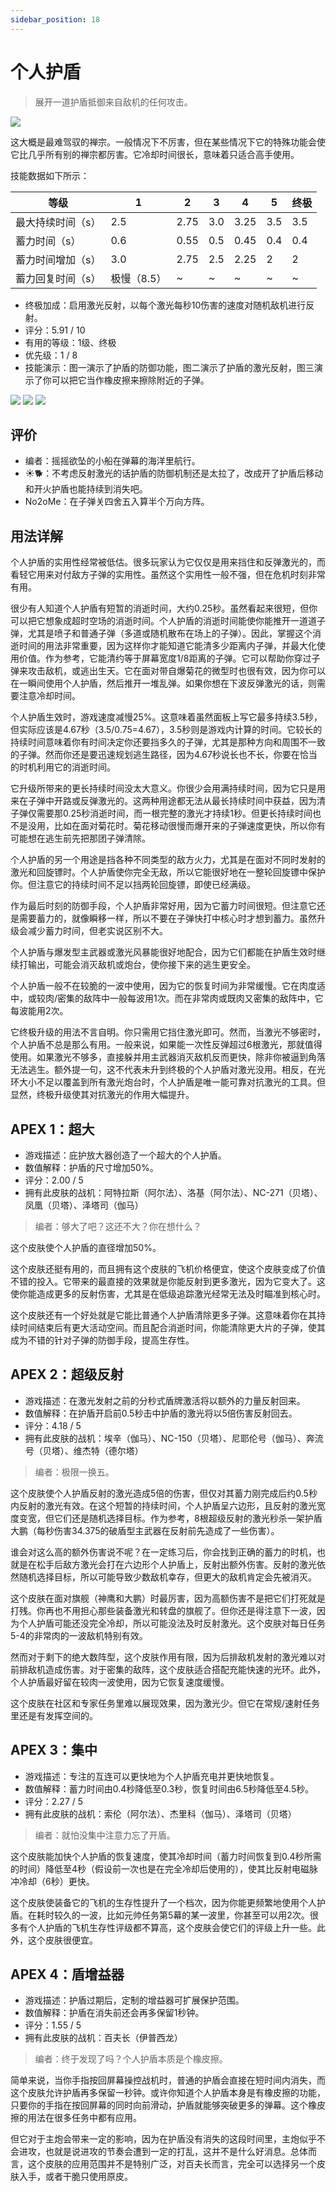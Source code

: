 ```yaml
---
sidebar_position: 18
---
```


# 个人护盾

> 展开一道护盾抵御来自敌机的任何攻击。

<img src="/terms/PS.png" style={{zoom:1.25}}/>

这大概是最难驾驭的禅宗。一般情况下不厉害，但在某些情况下它的特殊功能会使它比几乎所有别的禅宗都厉害。它冷却时间很长，意味着只适合高手使用。

技能数据如下所示：

| 等级              | 1           | 2    | 3    | 4    | 5    | 终极 |
| ----------------- | ----------- | ---- | ---- | ---- | ---- | ---- |
| 最大持续时间（s） | 2.5         | 2.75 | 3.0  | 3.25 | 3.5  | 3.5  |
| 蓄力时间（s）     | 0.6         | 0.55 | 0.5  | 0.45 | 0.4  | 0.4  |
| 蓄力时间增加（s） | 3.0         | 2.75 | 2.5  | 2.25 | 2    | 2    |
| 蓄力回复时间（s） | 极慢（8.5） | ~    | ~    | ~    | ~    | ~    |

- 终极加成：启用激光反射，以每个激光每秒10伤害的速度对随机敌机进行反射。
- 评分：5.91 / 10
- 有用的等级：1级、终极
- 优先级：1 / 8
- 技能演示：图一演示了护盾的防御功能，图二演示了护盾的激光反射，图三演示了你可以把它当作橡皮擦来擦除附近的子弹。

<img src="/skills/ps_defense.gif" style={{zoom:1}}/>
<img src="/skills/ps_reflect.gif" style={{zoom:1}}/>
<img src="/skills/ps_eraser.gif" style={{zoom:1}}/>

## 评价

- 编者：摇摇欲坠的小船在弹幕的海洋里航行。
- ☀🐕：不考虑反射激光的话护盾的防御机制还是太拉了，改成开了护盾后移动和开火护盾也能持续到消失吧。
- No2oMe：在子弹关四舍五入算半个万向方阵。

## 用法详解

个人护盾的实用性经常被低估。很多玩家认为它仅仅是用来挡住和反弹激光的，而看轻它用来对付敌方子弹的实用性。虽然这个实用性一般不强，但在危机时刻非常有用。

很少有人知道个人护盾有短暂的消逝时间，大约0.25秒。虽然看起来很短，但你可以把它想象成超时空场的消逝时间。个人护盾的消逝时间能使你能推开一道道子弹，尤其是喷子和普通子弹（多道或随机散布在场上的子弹）。因此，掌握这个消逝时间的用法非常重要，因为这样你才能知道它能清多少距离内子弹，并最大化使用价值。作为参考，它能清约等于屏幕宽度1/8距离的子弹。它可以帮助你穿过子弹来攻击敌机，或逃出生天。它在面对带自爆菊花的微型时也很有效，因为你可以在一瞬间使用个人护盾，然后推开一堆乱弹。如果你想在下波反弹激光的话，则需要注意冷却时间。

个人护盾生效时，游戏速度减慢25%。这意味着虽然面板上写它最多持续3.5秒，但实际应该是4.67秒（3.5/0.75=4.67），3.5秒则是游戏内计算的时间。它较长的持续时间意味着你有时间决定你还要挡多久的子弹，尤其是那种方向和周围不一致的子弹。然而你还是要迅速规划逃生路径，因为4.67秒说长也不长，你要在恰当的时机利用它的消逝时间。

它升级所带来的更长持续时间没太大意义。你很少会用满持续时间，因为它只是用来在子弹中开路或反弹激光的。这两种用途都无法从最长持续时间中获益，因为清子弹仅需要那0.25秒消逝时间，而一根完整的激光才持续1秒。但更长持续时间也不是没用，比如在面对菊花时。菊花移动很慢而爆开来的子弹速度更快，所以你有可能想在逃生前先把那团子弹清除。

个人护盾的另一个用途是挡各种不同类型的敌方火力，尤其是在面对不同时发射的激光和回旋镖时。个人护盾使你完全无敌，所以它能很好地在一整轮回旋镖中保护你。但注意它的持续时间不足以挡两轮回旋镖，即使已经满级。

作为最后时刻的防御手段，个人护盾非常好用，因为它蓄力时间很短。但注意它还是需要蓄力的，就像瞬移一样，所以不要在子弹快打中核心时才想到蓄力。虽然升级会减少蓄力时间，但老实说区别不大。

个人护盾与爆发型主武器或激光风暴能很好地配合，因为它们都能在护盾生效时继续打输出，可能会消灭敌机或炮台，使你接下来的逃生更安全。

个人护盾一般不在较脆的一波中使用，因为它的恢复时间为非常缓慢。它在肉度适中，或较肉/密集的敌阵中一般每波用1次。而在非常肉或既肉又密集的敌阵中，它每波能用2次。

它终极升级的用法不言自明。你只需用它挡住激光即可。然而，当激光不够密时，个人护盾不总是那么有用。一般来说，如果能一次性反弹超过6根激光，那就值得使用。如果激光不够多，直接躲并用主武器消灭敌机反而更快，除非你被逼到角落无法逃生。额外提一句，这不代表未升到终极的个人护盾对激光没用。相反，在光环大小不足以覆盖到所有激光炮台时，个人护盾是唯一能可靠对抗激光的工具。但显然，终极升级使其对抗激光的作用大幅提升。

## APEX 1：超大

- 游戏描述：庇护放大器创造了一个超大的个人护盾。
- 数值解释：护盾的尺寸增加50%。
- 评分：2.00 / 5
- 拥有此皮肤的战机：阿特拉斯（阿尔法）、洛基（阿尔法）、NC-271（贝塔）、凤凰（贝塔）、泽塔司（伽马）

> 编者：够大了吧？这还不大？你在想什么？

这个皮肤使个人护盾的直径增加50%。

这个皮肤还挺有用的，而且拥有这个皮肤的飞机价格便宜，使这个皮肤变成了价值不错的投入。它带来的最直接的效果就是你能反射到更多激光，因为它变大了。这使你能造成更多的反射伤害，尤其是在低级追踪激光经常无法及时瞄准到核心时。

这个皮肤还有一个好处就是它能比普通个人护盾清除更多子弹。这意味着你在其持续时间结束后有更大活动空间。而且配合消逝时间，你能清除更大片的子弹，使其成为不错的针对子弹的防御手段，提高生存性。

## APEX 2：超级反射

- 游戏描述：在激光发射之前的分秒式盾牌激活将以额外的力量反射回来。
- 数值解释：在护盾开启前0.5秒击中护盾的激光将以5倍伤害反射回去。
- 评分：4.18 / 5
- 拥有此皮肤的战机：埃辛（伽马）、NC-150（贝塔）、尼耶伦号（伽马）、奔流号（贝塔）、维杰特（德尔塔）

> 编者：极限一换五。

这个皮肤使个人护盾反射的激光造成5倍的伤害，但仅对其蓄力刚完成后约0.5秒内反射的激光有效。在这个短暂的持续时间，个人护盾呈六边形，且反射的激光宽度变宽，但它们还是随机选择目标。作为参考，8根超级反射的激光秒杀一架护盾大鹏（每秒伤害34.375的破盾型主武器在反射前先造成了一些伤害）。

谁会对这么高的额外伤害说不呢？在一定练习后，你会找到正确的蓄力的时机，也就是在松手后敌方激光会打在六边形个人护盾上，反射出额外伤害。反射的激光依然随机选择目标，所以可能导致少数敌机幸存，但更大的敌机肯定会先被消灭。

这个皮肤在面对旗舰（神鹰和大鹏）时最厉害，因为高额伤害不是把它们打死就是打残。你再也不用担心那些装备激光和转盘的旗舰了。但你还是得注意下一波，因为个人护盾可能还没完全冷却，所以可能没法及时反射激光。这个皮肤对每日任务5-4的非常肉的一波敌机特别有效。

然而对于剩下的绝大数阵型，这个皮肤作用有限，因为后排敌机发射的激光难以对前排敌机造成伤害。对于密集的敌阵，这个皮肤适合搭配充能快速的光环。此外，个人护盾最好留在较肉一波使用，因为它恢复速度缓慢。

这个皮肤在社区和专家任务里难以展现效果，因为激光少。但它在常规/速射任务里还是有发挥空间的。

## APEX 3：集中

- 游戏描述：专注的互连可以更快地为个人护盾充电并更快地恢复。
- 数值解释：蓄力时间由0.4秒降低至0.3秒，恢复时间由6.5秒降低至4.5秒。
- 评分：2.27 / 5
- 拥有此皮肤的战机：索伦（阿尔法）、杰里科（伽马）、泽塔司（贝塔）

> 编者：就怕没集中注意力忘了开盾。

这个皮肤能加快个人护盾的恢复速度，使其冷却时间（蓄力时间恢复到0.4秒所需的时间）降低至4秒（假设前一次也是在完全冷却后使用的），使其比反射电磁脉冲冷却（6秒）更快。

这个皮肤使装备它的飞机的生存性提升了一个档次，因为你能更频繁地使用个人护盾。在耗时较久的一波，比如元帅任务第5幕的某一波里，你甚至可以用2次。很多有个人护盾的飞机生存性评级都不算高，这个皮肤会使它们的评级上升一些。此外，这个皮肤很便宜。

## APEX 4：盾增益器

- 游戏描述：护盾过期后，定制的增益器可扩展保护范围。
- 数值解释：护盾在消失前还会再多保留1秒钟。
- 评分：1.55 / 5
- 拥有此皮肤的战机：百夫长（伊普西龙）

> 编者：终于发现了吗？个人护盾本质是个橡皮擦。

简单来说，当你手指按回屏幕操控战机时，普通的护盾会直接在短时间内消失，而这个皮肤允许护盾再多保留一秒钟。或许你知道个人护盾本身是有橡皮擦的功能，只要你的手指在按回屏幕的同时向前滑动，护盾就能够突破更多的弹幕。这个橡皮擦的用法在很多任务中都有应用。

但它对于主炮会带来一定的影响，因为在护盾没有消失的这段时间里，主炮似乎不会进攻，也就是说进攻的节奏会遭到一定的打乱，这并不是什么好消息。总体而言，这个皮肤的应用范围并不是特别广泛，对百夫长而言，完全可以选择另一个皮肤入手，或者干脆只使用原皮。